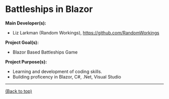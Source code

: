# Battleships in Blazor

**Main Developer(s):**
- Liz Larkman (Random Workings), https://github.com/RandomWorkings

**Project Goal(s):**
- Blazor Based Battleships Game

**Project Purpose(s):**
- Learning and development of coding skills.
- Building proficency in Blazor, C#, .Net, Visual Studio

---

[(Back to top)](table-of-contents)

